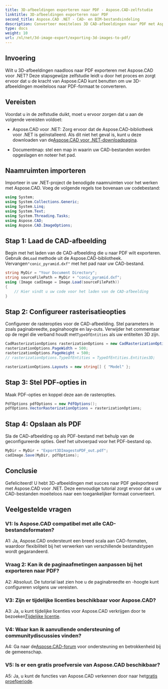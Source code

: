 ```yaml
---
title: 3D-afbeeldingen exporteren naar PDF - Aspose.CAD-zelfstudie
linktitle: 3D-afbeeldingen exporteren naar PDF
second_title: Aspose.CAD .NET - CAD- en BIM-bestandsindeling
description: Converteer moeiteloos 3D CAD-afbeeldingen naar PDF met Aspose.CAD voor .NET. Volg onze stapsgewijze handleiding voor een naadloze PDF-export.
type: docs
weight: 10
url: /nl/net/3d-image-export/exporting-3d-images-to-pdf/
---
```

## Invoering

Wilt u 3D-afbeeldingen naadloos naar PDF exporteren met Aspose.CAD voor .NET? Deze stapsgewijze zelfstudie leidt u door het proces en zorgt ervoor dat u de kracht van Aspose.CAD kunt benutten om uw 3D-afbeeldingen moeiteloos naar PDF-formaat te converteren.

## Vereisten

Voordat u in de zelfstudie duikt, moet u ervoor zorgen dat u aan de volgende vereisten voldoet:

-  Aspose.CAD voor .NET: Zorg ervoor dat de Aspose.CAD-bibliotheek voor .NET is geïnstalleerd. Als dit niet het geval is, kunt u deze downloaden van de[Aspose.CAD voor .NET-downloadpagina](https://releases.aspose.com/cad/net/).

- Documentmap: stel een map in waarin uw CAD-bestanden worden opgeslagen en noteer het pad.

## Naamruimten importeren

Importeer in uw .NET-project de benodigde naamruimten voor het werken met Aspose.CAD. Voeg de volgende regels toe bovenaan uw codebestand:

```csharp
using System;
using System.Collections.Generic;
using System.Linq;
using System.Text;
using System.Threading.Tasks;
using Aspose.CAD;
using Aspose.CAD.ImageOptions;
```

## Stap 1: Laad de CAD-afbeelding

 Begin met het laden van de CAD-afbeelding die u naar PDF wilt exporteren. Gebruik de`Load` methode uit de Aspose.CAD-bibliotheek. Vervangen`"conic_pyramid.dxf"` met het pad naar uw CAD-bestand.

```csharp
string MyDir = "Your Document Directory";
string sourceFilePath = MyDir + "conic_pyramid.dxf";
using (Image cadImage = Image.Load(sourceFilePath))
{
    // Hier vindt u uw code voor het laden van de CAD-afbeelding
}
```

## Stap 2: Configureer rasterisatieopties

 Configureer de rasteropties voor de CAD-afbeelding. Stel parameters in zoals paginabreedte, paginahoogte en lay-outs. Verwijder het commentaar op de regel die verband houdt met`TypeOfEntities` als uw entiteiten 3D zijn.

```csharp
CadRasterizationOptions rasterizationOptions = new CadRasterizationOptions();
rasterizationOptions.PageWidth = 500;
rasterizationOptions.PageHeight = 500;
// rasterizationOptions.TypeOfEntities = TypeOfEntities.Entities3D;

rasterizationOptions.Layouts = new string[] { "Model" };
```

## Stap 3: Stel PDF-opties in

Maak PDF-opties en koppel deze aan de rasteropties.

```csharp
PdfOptions pdfOptions = new PdfOptions();
pdfOptions.VectorRasterizationOptions = rasterizationOptions;
```

## Stap 4: Opslaan als PDF

Sla de CAD-afbeelding op als PDF-bestand met behulp van de geconfigureerde opties. Geef het uitvoerpad voor het PDF-bestand op.

```csharp
MyDir = MyDir + "Export3DImagestoPDF_out.pdf";
cadImage.Save(MyDir, pdfOptions);
```

## Conclusie

Gefeliciteerd! U hebt 3D-afbeeldingen met succes naar PDF geëxporteerd met Aspose.CAD voor .NET. Deze eenvoudige tutorial zorgt ervoor dat u uw CAD-bestanden moeiteloos naar een toegankelijker formaat converteert.

## Veelgestelde vragen

### V1: Is Aspose.CAD compatibel met alle CAD-bestandsformaten?

A1: Ja, Aspose.CAD ondersteunt een breed scala aan CAD-formaten, waardoor flexibiliteit bij het verwerken van verschillende bestandstypen wordt gegarandeerd.

### Vraag 2: Kan ik de paginaafmetingen aanpassen bij het exporteren naar PDF?

A2: Absoluut. De tutorial laat zien hoe u de paginabreedte en -hoogte kunt configureren volgens uw vereisten.

### V3: Zijn er tijdelijke licenties beschikbaar voor Aspose.CAD?

 A3: Ja, u kunt tijdelijke licenties voor Aspose.CAD verkrijgen door te bezoeken[Tijdelijke licentie](https://purchase.aspose.com/temporary-license/).

### V4: Waar kan ik aanvullende ondersteuning of communitydiscussies vinden?

 A4: Ga naar de[Aspose.CAD-forum](https://forum.aspose.com/c/cad/19) voor ondersteuning en betrokkenheid bij de gemeenschap.

### V5: Is er een gratis proefversie van Aspose.CAD beschikbaar?

 A5: Ja, u kunt de functies van Aspose.CAD verkennen door naar het[gratis proefperiode](https://releases.aspose.com/).